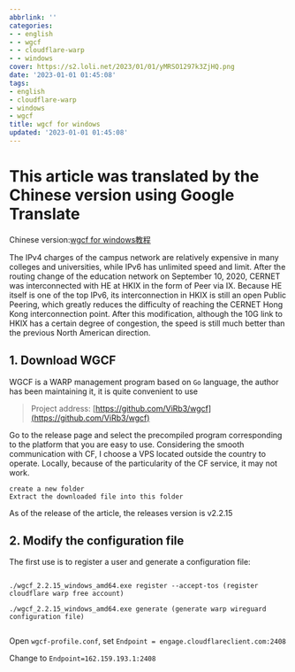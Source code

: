 ```yaml
---
abbrlink: ''
categories:
- - english
- - wgcf
- - cloudflare-warp
- - windows
cover: https://s2.loli.net/2023/01/01/yMRSO1297k3ZjHQ.png
date: '2023-01-01 01:45:08'
tags:
- english
- cloudflare-warp
- windows
- wgcf
title: wgcf for windows
updated: '2023-01-01 01:45:08'
---
```

# This article was translated by the Chinese version using Google Translate

Chinese version:[wgcf for windows教程](https://blog.ursb.eu.org/wgcf/)


The IPv4 charges of the campus network are relatively expensive in many colleges and universities, while IPv6 has unlimited speed and limit. After the routing change of the education network on September 10, 2020, CERNET was interconnected with HE at HKIX in the form of Peer via IX. Because HE itself is one of the top IPv6, its interconnection in HKIX is still an open Public Peering, which greatly reduces the difficulty of reaching the CERNET Hong Kong interconnection point. After this modification, although the 10G link to HKIX has a certain degree of congestion, the speed is still much better than the previous North American direction.

## 1. Download WGCF

WGCF is a WARP management program based on `Go` language, the author has been maintaining it, it is quite convenient to use

> Project address: [https://github.com/ViRb3/wgcf](https://github.com/ViRb3/wgcf)

Go to the release page and select the precompiled program corresponding to the platform that you are easy to use. Considering the smooth communication with CF, I choose a VPS located outside the country to operate. Locally, because of the particularity of the CF service, it may not work.

```
create a new folder
Extract the downloaded file into this folder
```

As of the release of the article, the releases version is v2.2.15

## 2. Modify the configuration file

The first use is to register a user and generate a configuration file:

```

./wgcf_2.2.15_windows_amd64.exe register --accept-tos (register cloudflare warp free account)

./wgcf_2.2.15_windows_amd64.exe generate (generate warp wireguard configuration file)


```

Open `wgcf-profile.conf`, set `Endpoint = engage.cloudflareclient.com:2408`

Change to `Endpoint=162.159.193.1:2408`
